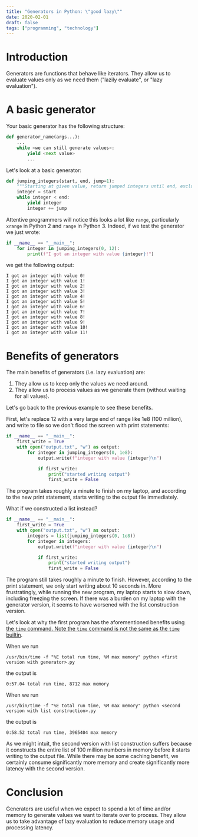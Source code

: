 ```yaml
---
title: "Generators in Python: \"good lazy\""
date: 2020-02-01
draft: false
tags: ["programming", "technology"]
---
```

# Introduction
Generators are functions that behave like iterators. They allow us to evaluate values only as we need them ("lazily evaluate", or "lazy evaluation").
# A basic generator
Your basic generator has the following structure:
```Python
def generator_name(args...):
    ...
    while <we can still generate values>:
        yield <next value>
        ...
```
Let's look at a basic generator:
```Python
def jumping_integers(start, end, jump=1):
    """Starting at given value, return jumped integers until end, exclusive."""
    integer = start
    while integer < end:
        yield integer
        integer += jump
```
Attentive programmers will notice this looks a lot like `range`, particularly `xrange` in Python 2 and `range` in Python 3. Indeed, if we test the generator we just wrote:
```Python
if __name__ == "__main__":
    for integer in jumping_integers(0, 12):
        print(f"I got an integer with value {integer}!")
```
we get the following output:
```
I got an integer with value 0!
I got an integer with value 1!
I got an integer with value 2!
I got an integer with value 3!
I got an integer with value 4!
I got an integer with value 5!
I got an integer with value 6!
I got an integer with value 7!
I got an integer with value 8!
I got an integer with value 9!
I got an integer with value 10!
I got an integer with value 11!
```
# Benefits of generators
The main benefits of generators (i.e. lazy evaluation) are:
1. They allow us to keep only the values we need around.
2. They allow us to process values as we generate them (without waiting for all values).

Let's go back to the previous example to see these benefits.

First, let's replace 12 with a very large end of range like 1e8 (100 million), and write to file so we don't flood the screen with print statements:
```Python
if __name__ == "__main__":
    first_write = True
    with open("output.txt", "w") as output:
        for integer in jumping_integers(0, 1e8):
            output.write(f"integer with value {integer}\n")

            if first_write:
                print("started writing output")
                first_write = False
```
The program takes roughly a minute to finish on my laptop, and according to the new print statement, starts writing to the output file immediately.

What if we constructed a list instead?
```Python
if __name__ == "__main__":
    first_write = True
    with open("output.txt", "w") as output:
        integers = list(jumping_integers(0, 1e8))
        for integer in integers:
            output.write(f"integer with value {integer}\n")

            if first_write:
                print("started writing output")
                first_write = False
```
The program still takes roughly a minute to finish. However, according to the print statement, we only start writing about 10 seconds in. More frustratingly, while running the new program, my laptop starts to slow down, including freezing the screen. If there was a burden on my laptop with the generator version, it seems to have worsened with the list construction version.

Let's look at why the first program has the aforementioned benefits using [the `time` command. Note the `time` command is not the same as the `time` builtin](https://unix.stackexchange.com/questions/375889/unix-command-to-tell-how-much-ram-was-used-during-program-runtime).

When we run
```
/usr/bin/time -f "%E total run time, %M max memory" python <first version with generator>.py
```
the output is
```
0:57.04 total run time, 8712 max memory
```

When we run
```
/usr/bin/time -f "%E total run time, %M max memory" python <second version with list construction>.py
```
the output is
```
0:58.52 total run time, 3965404 max memory
```

As we might intuit, the second version with list construction suffers because it constructs the entire list of 100 million numbers in memory before it starts writing to the output file. While there may be some caching benefit, we certainly consume significantly more memory and create significantly more latency with the second version.
# Conclusion
Generators are useful when we expect to spend a lot of time and/or memory to generate values we want to iterate over to process. They allow us to take advantage of lazy evaluation to reduce memory usage and processing latency.
